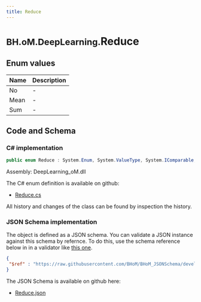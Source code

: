 ```yaml
---
title: Reduce
---
```


# <small>BH.oM.DeepLearning.</small>**Reduce**



## Enum values

| Name            | Description                                                    |
|-----------------|----------------------------------------------------------------|
| No |  -  |
| Mean |  -  |
| Sum |  -  |


## Code and Schema

### C# implementation

``` C# title="C#"
public enum Reduce : System.Enum, System.ValueType, System.IComparable, System.ISpanFormattable, System.IFormattable, System.IConvertible
```

Assembly: DeepLearning_oM.dll

The C# enum definition is available on github:

- [Reduce.cs](https://github.com/BHoM/BHoM/blob/develop/DeepLearning_oM/Enums\Reduce.cs)

All history and changes of the class can be found by inspection the history.
### JSON Schema implementation

The object is defined as a JSON schema. You can validate a JSON instance against this schema by refernce. To do this, use the schema reference below in in a validator like [this one](https://www.jsonschemavalidator.net/).

``` json title="JSON Schema"
{
 "$ref" : "https://raw.githubusercontent.com/BHoM/BHoM_JSONSchema/develop/DeepLearning_oM/Reduce.json"
}
```

The JSON Schema is available on github here:

- [Reduce.json](https://github.com/BHoM/BHoM_JSONSchema/blob/develop/DeepLearning_oM/Reduce.json)
